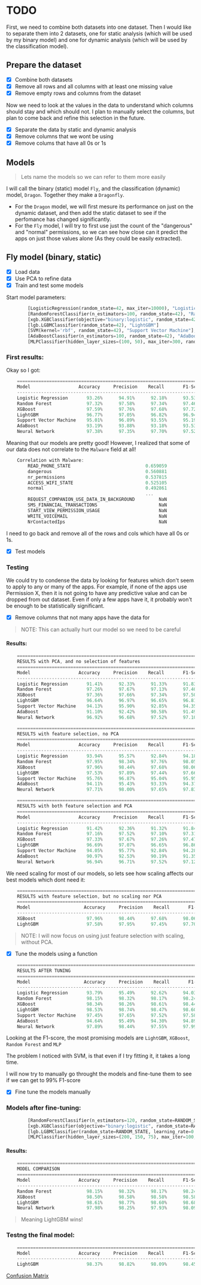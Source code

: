 # TODO

First, we need to combine both datasets into one dataset. 
Then I would like to separate them into 2 datasets, one for static analysis (which will be used by my binary model) and one for dynamic analysis (which will be used by the classification model).

## Prepare the dataset
- [x] Combine both datasets
- [x] Remove all rows and all columns with at least one missing value
- [x] Remove empty rows and columns from the dataset

Now we need to look at the values in the data to understand which columns should stay and which should not. 
I plan to manually select the columns, but plan to come back and refine this selection in the future.

- [x] Separate the data by static and dynamic analysis
- [x] Remove columns that we wont be using
- [x] Remove colums that have all 0s or 1s

## Models
> Lets name the models so we can refer to them more easily
 
I will call the binary (static) model `Fly`, and the classification (dynamic) model, `Dragon`. Together they make a `Dragonfly`. 

- For the `Dragon` model, we will first mesure its performance on just on the dynamic dataset, and then add the static dataset to see if the perfomance has changed significantly.
- For the `Fly` model, I will try to first use just the count of the "dangerous" and "normal" permissions, so we can see how close can it predict the apps on just those values alone (As they could be easily extracted). 

## Fly model (binary, static)
- [x] Load data
- [x] Use PCA to refine data
- [x] Train and test some models

Start model parameters: 
```python
        [LogisticRegression(random_state=42, max_iter=10000), "Logistic Regression"],
        [RandomForestClassifier(n_estimators=100, random_state=42), "Random Forest"],
        [xgb.XGBClassifier(objective="binary:logistic", random_state=42), "XGBoost"],
        [lgb.LGBMClassifier(random_state=42), "LightGBM"]
        [SVM(kernel='rbf', random_state=42), "Support Vector Machine"],
        [AdaBoostClassifier(n_estimators=100, random_state=42), "AdaBoost"],
        [MLPClassifier(hidden_layer_sizes=(100, 50), max_iter=300, random_state=42), "Neural Network"],
```

### First results: 
Okay so I got:
```c
    ======================================================================
    Model                  Accuracy     Precision    Recall       F1-Score
    ----------------------------------------------------------------------
    Logistic Regression       93.26%      94.91%      92.18%      93.53%
    Random Forest             97.32%      97.58%      97.34%      97.46%
    XGBoost                   97.59%      97.76%      97.68%      97.72%
    LightGBM                  96.77%      97.05%      96.82%      96.94%
    Support Vector Machine    95.01%      96.89%      93.55%      95.19%
    AdaBoost                  93.19%      93.88%      93.18%      93.53%
    Neural Network            97.38%      97.35%      97.70%      97.52%
```

Meaning that our models are pretty good!
However, I realized that some of our data does not correlate to the `Malware` field at all!
```c
    Correlation with Malware:
        READ_PHONE_STATE                            0.659059
        dangerous                                   0.560881
        nr_permissions                              0.537815
        ACCESS_WIFI_STATE                           0.525105
        normal                                      0.492861
                                                    ...   
        REQUEST_COMPANION_USE_DATA_IN_BACKGROUND         NaN
        SMS_FINANCIAL_TRANSACTIONS                       NaN
        START_VIEW_PERMISSION_USAGE                      NaN
        WRITE_VOICEMAIL                                  NaN
        NrContactedIps                                   NaN
```
I need to go back and remove all of the rows and cols which have all 0s or 1s. 

- [x] Test models

### Testing
We could try to condense the data by looking for features which don't seem to apply to any or many of the apps. For example, if none of the apps use Permission X, then it is not going to have any predictive value and can be dropped from out dataset. Even if only a few apps have it, it probably won't be enough to be statistically significant.

- [x] Remove columns that not many apps have the data for 

> NOTE: This can actually hurt our model so we need to be careful

#### Results: 
```c
    ======================================================================
    RESULTS with PCA, and no selection of features
    ======================================================================
    Model                  Accuracy     Precision    Recall       F1-Score
    ----------------------------------------------------------------------
    Logistic Regression       91.41%      92.33%      91.33%      91.83%
    Random Forest             97.26%      97.67%      97.13%      97.40%
    XGBoost                   97.36%      97.66%      97.34%      97.50%
    LightGBM                  96.64%      96.97%      96.65%      96.81%
    Support Vector Machine    94.13%      95.90%      92.85%      94.35%
    AdaBoost                  91.10%      92.42%      90.58%      91.49%
    Neural Network            96.92%      96.68%      97.52%      97.10%
```
```c
    ======================================================================
    RESULTS with feature selection, no PCA
    ======================================================================
    Model                  Accuracy     Precision    Recall       F1-Score
    ----------------------------------------------------------------------
    Logistic Regression       93.94%      95.57%      92.84%      94.18%
    Random Forest             97.95%      98.34%      97.76%      98.05%
    XGBoost                   97.96%      98.44%      97.68%      98.06%
    LightGBM                  97.53%      97.89%      97.44%      97.66%
    Support Vector Machine    95.76%      96.87%      95.04%      95.95%
    AdaBoost                  94.11%      95.43%      93.33%      94.37%
    Neural Network            97.71%      98.00%      97.65%      97.83%
```
```c
    ======================================================================
    RESULTS with both feature selection and PCA
    ======================================================================
    Model                  Accuracy     Precision    Recall       F1-Score
    ----------------------------------------------------------------------
    Logistic Regression       91.42%      92.36%      91.32%      91.84%
    Random Forest             97.16%      97.52%      97.10%      97.31%
    XGBoost                   97.33%      97.67%      97.26%      97.47%
    LightGBM                  96.69%      97.07%      96.65%      96.86%
    Support Vector Machine    94.05%      95.77%      92.84%      94.28%
    AdaBoost                  90.97%      92.53%      90.19%      91.35%
    Neural Network            96.94%      96.71%      97.52%      97.12%
```
We need scaling for most of our models, so lets see how scaling affects our best models which dont need it:
```c
    ======================================================================
    RESULTS with feature selection, but no scaling nor PCA 
    ======================================================================
    Model                    Accuracy     Precision    Recall       F1-Score
    ----------------------------------------------------------------------
    XGBoost                   97.96%      98.44%      97.68%      98.06%
    LightGBM                  97.58%      97.95%      97.45%      97.70%
```
> NOTE: I will now focus on using just feature selection with scaling, without PCA. 

- [x] Tune the models using a function
```c
    ======================================================================
    RESULTS AFTER TUNING
    ======================================================================
    Model                    Accuracy     Precision    Recall       F1-Score
    ----------------------------------------------------------------------
    Logistic Regression       93.79%      95.49%      92.62%      94.03%
    Random Forest             98.15%      98.32%      98.17%      98.24%
    XGBoost                   98.34%      98.26%      98.61%      98.44%
    LightGBM                  98.53%      98.74%      98.47%      98.60%
    Support Vector Machine    97.45%      97.65%      97.52%      97.58%
    AdaBoost                  94.64%      95.49%      94.30%      94.89%
    Neural Network            97.89%      98.44%      97.55%      97.99%
```
Looking at the F1-score, the most promising models are `LightGBM`, `XGBoost`, `Random Forest` and `MLP`

The problem I noticed with SVM, is that even if I try fitting it, it takes a long time.

I will now try to manually go throught the models and fine-tune them to see if we can get to 99% F1-score
- [x] Fine tune the models manually

### Models after fine-tuning:
```python
        [RandomForestClassifier(n_estimators=120, random_state=RANDOM_STATE, max_depth=30, min_samples_split=2, min_samples_leaf=1), "Random Forest"],
        [xgb.XGBClassifier(objective="binary:logistic", random_state=RANDOM_STATE, colsample_bytree=0.3, learning_rate=0.3, max_depth=9, n_estimators=300), "XGBoost"],
        [lgb.LGBMClassifier(random_state=RANDOM_STATE, learning_rate=0.3, max_depth=-1, n_estimators=400, num_leaves=100), "LightGBM"],
        [MLPClassifier(hidden_layer_sizes=(200, 150, 75), max_iter=100, random_state=RANDOM_STATE, alpha=0.00085, activation='relu', early_stopping=True), "Neural Network"]
```

#### Results: 
```c
    ======================================================================
    MODEL COMPARISON
    ======================================================================
    Model                  Accuracy     Precision    Recall       F1-Score
    ----------------------------------------------------------------------
    Random Forest             98.15%      98.32%      98.17%      98.24%
    XGBoost                   98.50%      98.58%      98.58%      98.58%
    LightGBM                  98.61%      98.77%      98.60%      98.68%
    Neural Network            97.98%      98.25%      97.93%      98.09%
```

> Meaning LightGBM wins!

### Testng the final model:
```c
    ======================================================================
    Model                  Accuracy     Precision    Recall       F1-Score
    ----------------------------------------------------------------------
    LightGBM                  98.37%      98.82%      98.09%      98.45%
```
[Confusion Matrix](Binary_res.png)
